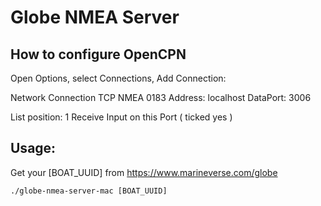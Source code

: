 # Globe NMEA Server

## How to configure OpenCPN

Open Options, select Connections, Add Connection:

Network Connection
TCP
NMEA 0183
Address: localhost
DataPort: 3006

List position: 1
Receive Input on this Port ( ticked yes )

## Usage:

Get your [BOAT_UUID] from https://www.marineverse.com/globe

```
./globe-nmea-server-mac [BOAT_UUID]
```
